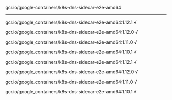 gcr.io/google-containers/k8s-dns-sidecar-e2e-amd64 

----
gcr.io/google_containers/k8s-dns-sidecar-e2e-amd64:1.12.1 √

gcr.io/google_containers/k8s-dns-sidecar-e2e-amd64:1.12.0 √

gcr.io/google_containers/k8s-dns-sidecar-e2e-amd64:1.11.0 √

gcr.io/google_containers/k8s-dns-sidecar-e2e-amd64:1.10.1 √

gcr.io/google_containers/k8s-dns-sidecar-e2e-amd64:1.12.1 √

gcr.io/google_containers/k8s-dns-sidecar-e2e-amd64:1.12.0 √

gcr.io/google_containers/k8s-dns-sidecar-e2e-amd64:1.11.0 √

gcr.io/google_containers/k8s-dns-sidecar-e2e-amd64:1.10.1 √

